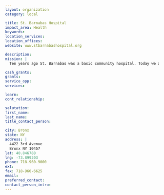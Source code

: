```yaml
---
layout: organization
category: local

title: St. Barnabas Hospital
impact_area: Health
keywords: 
location_services: 
location_offices: 
website: www.stbarnabashospital.org

description: 
mission: |
  Ten years ago St. Barnabas was a basic community hospital. Today we are a comprehensive health care system, providing a full range of medical services covering the entire life span. As a designated regional trauma center we are now providing the highest quality of care to the most critically ill in our community. 

cash_grants: 
grants: 
service_opp: 
services: 

learn: 
cont_relationship: 

salutation: 
first_name: 
last_name: 
title_contact_person: 

city: Bronx
state: NY
address: |
  4422 3rd Avenue     
  Bronx NY 10457
lat: 40.846788
lng: -73.899203
phone: 718-960-9000
ext: 
fax: 718-960-6625
email: 
preferred_contact: 
contact_person_intro: 
---
```

